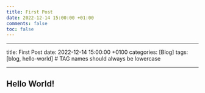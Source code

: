 ```yaml
---
title: First Post
date: 2022-12-14 15:00:00 +01:00
comments: false
toc: false
---
```


---

title: First Post
date: 2022-12-14 15:00:00 \+0100
categories: \[Blog\]
tags: \[blog, hello-world\]     # TAG names should always be lowercase

---

## Hello World!